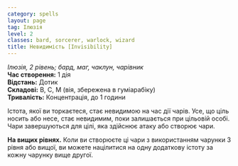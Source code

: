 ```yaml
---
category: spells
layout: page
tag: Ілюзія
level: 2
classes: bard, sorcerer, warlock, wizard
title: Невидимість [Invisibility]
---
```


_Ілюзія, 2 рівень; бард, маг, чаклун, чарівник_    
**Час створення:** 1 дія    
**Відстань:** Дотик    
**Складові:** В, С, М (вія, збережена в гуміарабіку)    
**Тривалість:** Концентрація, до 1 години    

Істота, якої ви торкаєтеся, стає невидимою на час дії чарів. Усе, що ціль носить або несе, стає невидимим, поки залишається при цільовій особі. Чари завершуються для цілі, яка здійснює атаку або створює чари.   

**На вищих рівнях.** Коли ви створюєте ці чари з використанням чарунки 3 рівня або вищої, ви можете націлитися на одну додаткову істоту за кожну чарунку вище другої. 
